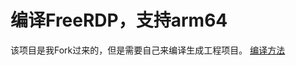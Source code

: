 编译FreeRDP，支持arm64
==========
该项目是我Fork过来的，但是需要自己来编译生成工程项目。
[编译方法](http://www.jianshu.com/p/dd88aea1326d?utm_campaign=hugo&utm_medium=reader_share&utm_content=note&utm_source=qq)

